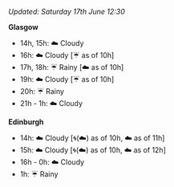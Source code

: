 *Updated: Saturday 17th June 12:30*

**Glasgow**

* 14h, 15h: :cloud: Cloudy
* 16h: :cloud: Cloudy [:umbrella: as of 10h]
* 17h, 18h: :umbrella: Rainy [:cloud: as of 10h]
* 19h: :cloud: Cloudy [:umbrella: as of 10h]
* 20h: :umbrella: Rainy
* 21h - 1h: :cloud: Cloudy

**Edinburgh**

* 14h: :cloud: Cloudy [:cyclone:(:cloud:) as of 10h, :cloud: as of 11h]
* 15h: :cloud: Cloudy [:cyclone:(:cloud:) as of 10h, :cloud: as of 12h]
* 16h - 0h: :cloud: Cloudy
* 1h: :umbrella: Rainy
